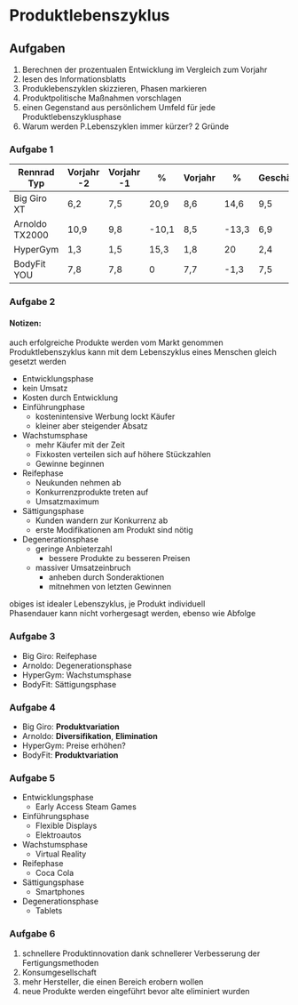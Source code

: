 # Produktlebenszyklus
## Aufgaben
1. Berechnen der prozentualen Entwicklung im Vergleich zum Vorjahr
2. lesen des Informationsblatts
3. Produklebenszyklen skizzieren, Phasen markieren
4. Produktpolitische Maßnahmen vorschlagen
5. einen Gegenstand aus persönlichem Umfeld für jede Produktlebenszyklusphase
6. Warum werden P.Lebenszyklen immer kürzer? 2 Gründe



### Aufgabe 1
|Rennrad Typ|Vorjahr -2|Vorjahr -1|%|Vorjahr|%|Geschäftsjahr|%|
|---|---|---|---|---|---|---|---|
|Big Giro XT| 6,2 | 7,5 |20,9 | 8,6|14,6 | 9,5|10,4|
|Arnoldo TX2000| 10,9|9,8|-10,1|8,5|-13,3|6,9|-18,8|
|HyperGym|1,3|1,5|15,3|1,8|20|2,4|33,3|
|BodyFit YOU|7,8|7,8|0|7,7|-1,3|7,5|-2,6|

### Aufgabe 2
#### Notizen:
auch erfolgreiche Produkte werden vom Markt genommen<br>
Produktlebenszyklus kann mit dem Lebenszyklus eines Menschen gleich gesetzt werden<br>
- Entwicklungsphase
 - kein Umsatz
 - Kosten durch Entwicklung
- Einführungphase
  - kostenintensive Werbung lockt Käufer
  - kleiner aber steigender Absatz
- Wachstumsphase
  - mehr Käufer mit der Zeit
  - Fixkosten verteilen sich auf höhere Stückzahlen
  - Gewinne beginnen
- Reifephase
  - Neukunden nehmen ab
  - Konkurrenzprodukte treten auf
  - Umsatzmaximum
- Sättigungsphase
  - Kunden wandern zur Konkurrenz ab
  - erste Modifikationen am Produkt sind nötig
- Degenerationsphase
  - geringe Anbieterzahl
    - bessere Produkte zu besseren Preisen
  - massiver Umsatzeinbruch
    - anheben durch Sonderaktionen
    - mitnehmen von letzten Gewinnen

obiges ist idealer Lebenszyklus, je Produkt individuell <br>
Phasendauer kann nicht vorhergesagt werden, ebenso wie Abfolge

### Aufgabe 3
- Big Giro: Reifephase
- Arnoldo: Degenerationsphase
- HyperGym: Wachstumsphase
- BodyFit: Sättigungsphase

### Aufgabe 4
- Big Giro: **Produktvariation**
- Arnoldo: **Diversifikation**, **Elimination**
- HyperGym: Preise erhöhen?
- BodyFit: **Produktvariation**

### Aufgabe 5
- Entwicklungsphase
  - Early Access Steam Games
- Einführungsphase
  - Flexible Displays
  - Elektroautos
- Wachstumsphase
  - Virtual Reality
- Reifephase
  - Coca Cola
- Sättigungsphase
  - Smartphones
- Degenerationsphase
  - Tablets

### Aufgabe 6
1. schnellere Produktinnovation dank schnellerer Verbesserung der Fertigungsmethoden
2. Konsumgesellschaft
3. mehr Hersteller, die einen Bereich erobern wollen
4. neue Produkte werden eingeführt bevor alte eliminiert wurden
